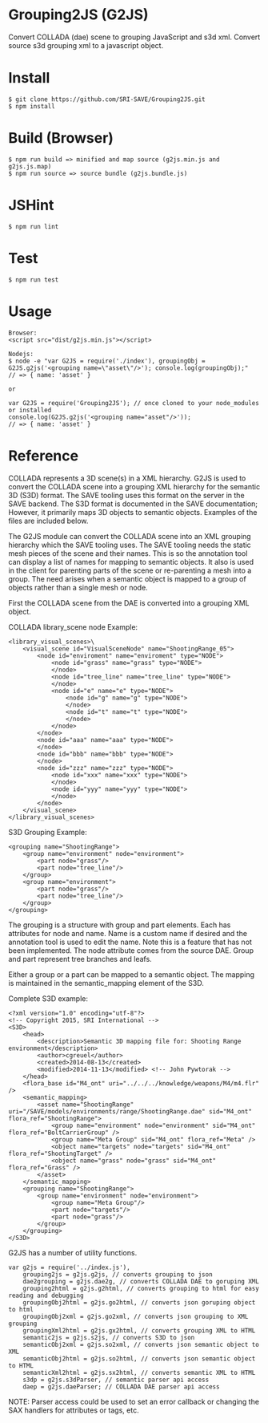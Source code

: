 # Grouping2JS (G2JS)

Convert COLLADA (dae) scene to grouping JavaScript and s3d xml. Convert source s3d grouping xml to a javascript object.

# Install
```
$ git clone https://github.com/SRI-SAVE/Grouping2JS.git
$ npm install
```

# Build (Browser)
```
$ npm run build => minified and map source (g2js.min.js and g2js.js.map)
$ npm run source => source bundle (g2js.bundle.js)
```

# JSHint
```
$ npm run lint
```

# Test
```
$ npm run test
```

# Usage
```
Browser:
<script src="dist/g2js.min.js"></script>

Nodejs:
$ node -e "var G2JS = require('./index'), groupingObj = G2JS.g2js('<grouping name=\"asset\"/>'); console.log(groupingObj);"
// => { name: 'asset' }

or

var G2JS = require('Grouping2JS'); // once cloned to your node_modules or installed
console.log(G2JS.g2js('<grouping name="asset"/>'));
// => { name: 'asset' }
```

# Reference
COLLADA represents a 3D scene(s) in a XML hierarchy. G2JS is used to convert the COLLADA scene into a grouping XML hierarchy for the semantic 3D (S3D) format. The SAVE tooling uses this format on the server in the SAVE backend. The S3D format is documented in the SAVE documentation; However, it primarily maps 3D objects to semantic objects. Examples of the files are included below.

The G2JS module can convert the COLLADA scene into an XML grouping hierarchy which the SAVE tooling uses. The SAVE tooling needs the static mesh pieces of the scene and their names. This is so the annotation tool can display a list of names for mapping to semantic objects. It also is used in the client for parenting parts of the scene or re-parenting a mesh into a group. The need arises when a semantic object is mapped to a group of objects rather than a single mesh or node.

First the COLLADA scene from the DAE is converted into a grouping XML object.

COLLADA library_scene node Example:
```
<library_visual_scenes>\
    <visual_scene id="VisualSceneNode" name="ShootingRange_05">
        <node id="enviroment" name="enviroment" type="NODE">
            <node id="grass" name="grass" type="NODE">
            </node>
            <node id="tree_line" name="tree_line" type="NODE">
            </node>
            <node id="e" name="e" type="NODE">
                <node id="g" name="g" type="NODE">
                </node>
                <node id="t" name="t" type="NODE">
                </node>
            </node>
        </node>
        <node id="aaa" name="aaa" type="NODE">
        </node>
        <node id="bbb" name="bbb" type="NODE">
        </node>
        <node id="zzz" name="zzz" type="NODE">
            <node id="xxx" name="xxx" type="NODE">
            </node>
            <node id="yyy" name="yyy" type="NODE">
            </node>
        </node>
    </visual_scene>
</library_visual_scenes>
```
S3D Grouping Example:
```
<grouping name="ShootingRange">
    <group name="environment" node="environment">
        <part node="grass"/>
        <part node="tree_line"/>
    </group>
    <group name="environment">
        <part node="grass"/>
        <part node="tree_line"/>
    </group>
</grouping>
```
The grouping is a structure with group and part elements. Each has attributes for node and name. Name is a custom name if desired and the annotation tool is used to edit the name. Note this is a feature that has not been implemented. The node attribute comes from the source DAE. Group and part represent tree branches and leafs.

Either a group or a part can be mapped to a semantic object. The mapping is maintained in the semantic_mapping element of the S3D.

Complete S3D example:
```
<?xml version="1.0" encoding="utf-8"?>
<!-- Copyright 2015, SRI International -->
<S3D>
    <head>
        <description>Semantic 3D mapping file for: Shooting Range environment</description>
        <author>cgreuel</author>
        <created>2014-08-13</created>
        <modified>2014-11-13</modified> <!-- John Pywtorak -->
    </head>
    <flora_base id="M4_ont" uri="../../../knowledge/weapons/M4/m4.flr" />
    <semantic_mapping>
        <asset name="ShootingRange" uri="/SAVE/models/environments/range/ShootingRange.dae" sid="M4_ont" flora_ref="ShootingRange">
            <group name="environment" node="environment" sid="M4_ont" flora_ref="BoltCarrierGroup" />
            <group name="Meta Group" sid="M4_ont" flora_ref="Meta" />
            <object name="targets" node="targets" sid="M4_ont" flora_ref="ShootingTarget" />
            <object name="grass" node="grass" sid="M4_ont" flora_ref="Grass" />
        </asset>
    </semantic_mapping>
    <grouping name="ShootingRange">
        <group name="environment" node="environment">
            <group name="Meta Group"/>
            <part node="targets"/>
            <part node="grass"/>
        </group>
    </grouping>
</S3D>
```

G2JS has a number of utility functions.

```
var g2js = require('../index.js'),
    grouping2js = g2js.g2js, // converts grouping to json
    dae2grouping = g2js.dae2g, // converts COLLADA DAE to goruping XML
    grouping2html = g2js.g2html, // converts grouping to html for easy reading and debugging
    groupingObj2html = g2js.go2html, // converts json goruping object to html
    groupingObj2xml = g2js.go2xml, // converts json grouping to XML grouping
    groupingXml2html = g2js.gx2html, // converts grouping XML to HTML
    semantic2js = g2js.s2js, // converts S3D to json
    semanticObj2xml = g2js.so2xml, // converts json semantic object to XML
    semanticObj2html = g2js.so2html, // converts json semantic object to HTML
    semanticXml2html = g2js.sx2html, // converts semantic XML to HTML
    s3dp = g2js.s3dParser, // semantic parser api access
    daep = g2js.daeParser; // COLLADA DAE parser api access
```
NOTE: Parser access could be used to set an error callback or changing the SAX handlers for attributes or tags, etc.
